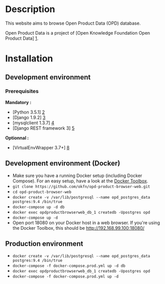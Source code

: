 # Description

This website aims to browse Open Product Data (OPD) database.

Open Product Data is a project of [Open Knowledge Foundation Open Product Data] [1].

[1]: <http://product.okfn.org> "OKFN Open Product Data website"

# Installation

## Development environment

### Prerequisites

**Mandatory :**

* [Python 3.5.1] [2]
* [Django 1.9.2] [3]
* [mysqlclient 1.3.7] [4]
* [Django REST framework 3] [5]

[2]: <http://www.python.org/getit/> "Python install documentation"
[3]: <https://www.djangoproject.com/download/> "How to get Django"
[4]: <http://www.lfd.uci.edu/~gohlke/pythonlibs/#mysqlclient> "Unofficial Windows Binaries for Python Extension Packages"
[5]: <http://www.django-rest-framework.org/#installation> "Django REST framework - Installation"

**Optionnal :**

* [VirtualEnvWrapper 3.7+] [8]

[8]: <http://virtualenvwrapper.readthedocs.org/en/latest/install.html#basic-installation> "VirtualEnvWrapper install documentation"


## Development environment (Docker)

* Make sure you have a running Docker setup (including Docker Compose). For an easy setup, have a look at the [Docker Toolbox](https://www.docker.com/products/docker-toolbox).
* `git clone https://github.com/okfn/opd-product-browser-web.git`
* `cd opd-product-browser-web`
* `docker create -v /var/lib/postgresql --name opd_postgres_data postgres:9.4 /bin/true`
* `docker-compose up -d db`
* `docker exec opdproductbrowserweb_db_1 createdb -Upostgres opd`
* `docker-compose up -d`
* Open port 18080 on your Docker host in a web browser. If you're using the Docker Toolbox, this should be http://192.168.99.100:18080/


## Production environment

* `docker create -v /var/lib/postgresql --name opd_postgres_data postgres:9.4 /bin/true`
* `docker-compose -f docker-compose.prod.yml up -d db`
* `docker exec opdproductbrowserweb_db_1 createdb -Upostgres opd`
* `docker-compose -f docker-compose.prod.yml up -d`
